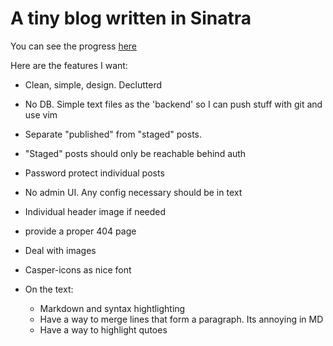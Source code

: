 # A tiny blog written in Sinatra

You can see the progress [here](https://lightblog.herokuapp.com/)

Here are the features I want:
* Clean, simple, design. Declutterd
* No DB. Simple text files as the 'backend' so I can push stuff with git and use vim
* Separate "published" from "staged" posts.
* "Staged" posts should only be reachable behind auth
* Password protect individual posts
* No admin UI. Any config necessary should be in text
* Individual header image if needed
* provide a proper 404 page
* Deal with images
* Casper-icons as nice font

* On the text:
  * Markdown and syntax hightlighting
  * Have a way to merge lines that form a paragraph. Its annoying in MD
  * Have a way to highlight qutoes


